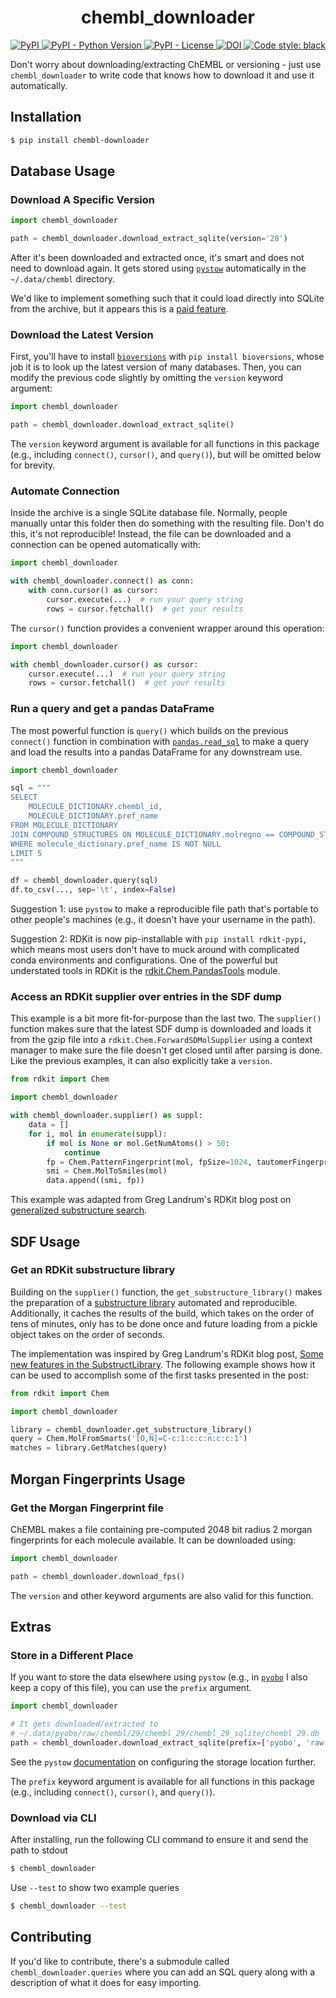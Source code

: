 <h1 align="center">
    chembl_downloader
</h1>

<p align="center">
    <a href="https://pypi.org/project/chembl_downloader">
        <img alt="PyPI" src="https://img.shields.io/pypi/v/chembl_downloader" />
    </a>
    <a href="https://pypi.org/project/chembl_downloader">
        <img alt="PyPI - Python Version" src="https://img.shields.io/pypi/pyversions/chembl_downloader" />
    </a>
    <a href="https://github.com/cthoyt/chembl_downloader/blob/main/LICENSE">
        <img alt="PyPI - License" src="https://img.shields.io/pypi/l/chembl_downloader" />
    </a>
    <a href="https://zenodo.org/badge/latestdoi/390113187">
        <img src="https://zenodo.org/badge/390113187.svg" alt="DOI" />
    </a>
    <a href="https://github.com/psf/black">
        <img src="https://img.shields.io/badge/code%20style-black-000000.svg" alt="Code style: black" />
    </a>
</p>

Don't worry about downloading/extracting ChEMBL or versioning - just use ``chembl_downloader`` to write code that knows
how to download it and use it automatically.

## Installation

```bash
$ pip install chembl-downloader
```

## Database Usage

### Download A Specific Version

```python
import chembl_downloader

path = chembl_downloader.download_extract_sqlite(version='28')
```

After it's been downloaded and extracted once, it's smart and does not need to download again. It gets stored
using [`pystow`](https://github.com/cthoyt/pystow) automatically in the `~/.data/chembl`
directory.

We'd like to implement something such that it could load directly into SQLite from the archive, but it appears this is
a [paid feature](https://sqlite.org/purchase/zipvfs).

### Download the Latest Version

First, you'll have to install [`bioversions`](https://github.com/cthoyt/bioversions)
with `pip install bioversions`, whose job it is to look up the latest version of many databases. Then, you can modify
the previous code slightly by omitting the `version` keyword argument:

```python
import chembl_downloader

path = chembl_downloader.download_extract_sqlite()
```

The `version` keyword argument is available for all functions in this package (e.g., including
`connect()`, `cursor()`, and `query()`), but will be omitted below for brevity.

### Automate Connection

Inside the archive is a single SQLite database file. Normally, people manually untar this folder then do something with
the resulting file. Don't do this, it's not reproducible!
Instead, the file can be downloaded and a connection can be opened automatically with:

```python
import chembl_downloader

with chembl_downloader.connect() as conn:
    with conn.cursor() as cursor:
        cursor.execute(...)  # run your query string
        rows = cursor.fetchall()  # get your results
```

The `cursor()` function provides a convenient wrapper around this operation:

```python
import chembl_downloader

with chembl_downloader.cursor() as cursor:
    cursor.execute(...)  # run your query string
    rows = cursor.fetchall()  # get your results
```

### Run a query and get a pandas DataFrame

The most powerful function is `query()` which builds on the previous `connect()` function in combination
with [`pandas.read_sql`](https://pandas.pydata.org/docs/reference/api/pandas.read_sql.html)
to make a query and load the results into a pandas DataFrame for any downstream use.

```python
import chembl_downloader

sql = """
SELECT
    MOLECULE_DICTIONARY.chembl_id,
    MOLECULE_DICTIONARY.pref_name
FROM MOLECULE_DICTIONARY
JOIN COMPOUND_STRUCTURES ON MOLECULE_DICTIONARY.molregno == COMPOUND_STRUCTURES.molregno
WHERE molecule_dictionary.pref_name IS NOT NULL
LIMIT 5
"""

df = chembl_downloader.query(sql)
df.to_csv(..., sep='\t', index=False)
```

Suggestion 1: use `pystow` to make a reproducible file path that's portable to other people's machines
(e.g., it doesn't have your username in the path).

Suggestion 2: RDKit is now pip-installable with `pip install rdkit-pypi`, which means most users don't have to muck
around with complicated conda environments and configurations. One of the powerful but understated tools in RDKit is
the [rdkit.Chem.PandasTools](https://rdkit.org/docs/source/rdkit.Chem.PandasTools.html)
module.

### Access an RDKit supplier over entries in the SDF dump

This example is a bit more fit-for-purpose than the last two. The `supplier()` function makes sure that the latest SDF
dump is downloaded and loads it from the gzip file into a `rdkit.Chem.ForwardSDMolSupplier`
using a context manager to make sure the file doesn't get closed until after parsing is done. Like the previous
examples, it can also explicitly take a `version`.

```python
from rdkit import Chem

import chembl_downloader

with chembl_downloader.supplier() as suppl:
    data = []
    for i, mol in enumerate(suppl):
        if mol is None or mol.GetNumAtoms() > 50:
            continue
        fp = Chem.PatternFingerprint(mol, fpSize=1024, tautomerFingerprints=True)
        smi = Chem.MolToSmiles(mol)
        data.append((smi, fp))
```

This example was adapted from Greg Landrum's RDKit blog post
on [generalized substructure search](https://greglandrum.github.io/rdkit-blog/tutorial/substructure/2021/08/03/generalized-substructure-search.html).

## SDF Usage

### Get an RDKit substructure library

Building on the `supplier()` function, the `get_substructure_library()`
makes the preparation of a [substructure library](https://www.rdkit.org/docs/cppapi/classRDKit_1_1SubstructLibrary.html)
automated and reproducible. Additionally, it caches the results of the build,
which takes on the order of tens of minutes, only has to be done once and future
loading from a pickle object takes on the order of seconds.

The implementation was inspired by Greg Landrum's RDKit blog post,
[Some new features in the SubstructLibrary](https://greglandrum.github.io/rdkit-blog/tutorial/substructure/2021/12/20/substructlibrary-search-order.html).
The following example shows how it can be used to accomplish some of the first
tasks presented in the post:

```python
from rdkit import Chem

import chembl_downloader

library = chembl_downloader.get_substructure_library()
query = Chem.MolFromSmarts('[O,N]=C-c:1:c:c:n:c:c:1')
matches = library.GetMatches(query)
```

## Morgan Fingerprints Usage

### Get the Morgan Fingerprint file

ChEMBL makes a file containing pre-computed 2048 bit radius 2 morgan
fingerprints for each molecule available. It can be downloaded using:

```python
import chembl_downloader

path = chembl_downloader.download_fps()
```

The `version` and other keyword arguments are also valid for this function.

## Extras

### Store in a Different Place

If you want to store the data elsewhere using `pystow` (e.g., in [`pyobo`](https://github.com/pyobo/pyobo)
I also keep a copy of this file), you can use the `prefix` argument.

```python
import chembl_downloader

# It gets downloaded/extracted to 
# ~/.data/pyobo/raw/chembl/29/chembl_29/chembl_29_sqlite/chembl_29.db
path = chembl_downloader.download_extract_sqlite(prefix=['pyobo', 'raw', 'chembl'])
```

See the `pystow` [documentation](https://github.com/cthoyt/pystow#%EF%B8%8F-configuration) on configuring the storage
location further.

The `prefix` keyword argument is available for all functions in this package (e.g., including
`connect()`, `cursor()`, and `query()`).

### Download via CLI

After installing, run the following CLI command to ensure it and send the path to stdout

```bash
$ chembl_downloader
```

Use `--test` to show two example queries

```bash
$ chembl_downloader --test
```

## Contributing

If you'd like to contribute, there's a submodule called `chembl_downloader.queries`
where you can add an SQL query along with a description of what it does for easy importing.
